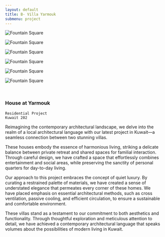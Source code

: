 ```yaml
---
layout: default
title: B- Villa Yarmouk
submenu: project
---
```


![Fountain Square](/works/b-villas-yarmouk.md/01.jpg)

![Fountain Square](/works/b-villas-yarmouk.md/02.jpg)

![Fountain Square](/works/b-villas-yarmouk.md/03.jpg)

![Fountain Square](/works/b-villas-yarmouk.md/04.jpg)

![Fountain Square](/works/b-villas-yarmouk.md/05.jpg)

![Fountain Square](/works/b-villas-yarmouk.md/06.jpg)

<br id="scr-to-here" />

### House at Yarmouk

	
	Residential Project
	Kuwait 202
	


Reimagining the contemporary architectural landscape, we delve into the realm of a local architectural language with our latest project in Kuwait—a seamless connection between two stunning villas.

These houses embody the essence of harmonious living, striking a delicate balance between private retreat and shared spaces for familial interaction. Through careful design, we have crafted a space that effortlessly combines entertainment and social areas, while preserving the sanctity of personal quarters for day-to-day living.

Our approach to this project embraces the concept of quiet luxury. By curating a restrained palette of materials, we have created a sense of understated elegance that permeates every corner of these homes. We have placed emphasis on essential architectural methods, such as cross ventilation, passive cooling, and efficient circulation, to ensure a sustainable and comfortable environment.

These villas stand as a testament to our commitment to both aesthetics and functionality. Through thoughtful exploration and meticulous attention to detail, we have achieved a contemporary architectural language that speaks volumes about the possibilities of modern living in Kuwait.



<!-- #Reguengo #Urbanplanning #urbandesign #Architecture #Hertiage #Preservation #archdaily #Arch #archdaily #Portugal  -->


